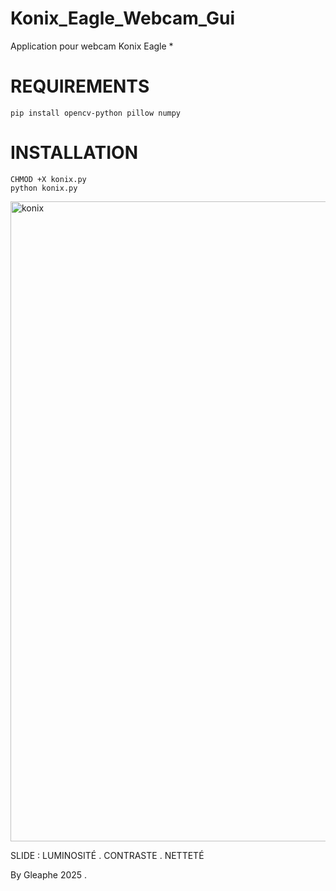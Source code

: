 # Konix_Eagle_Webcam_Gui
Application pour webcam Konix Eagle *

# REQUIREMENTS 

    pip install opencv-python pillow numpy

# INSTALLATION 

    CHMOD +X konix.py
    python konix.py


<img width="1280" height="1024" alt="konix" src="https://github.com/user-attachments/assets/2dde7518-e8b1-4d3d-aaff-0db7d0df47dd" />

SLIDE : LUMINOSITÉ . CONTRASTE . NETTETÉ


By Gleaphe 2025 .
